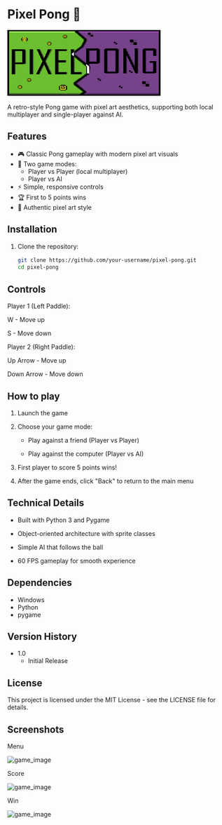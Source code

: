 
# Pixel Pong 🏓

![Pixel Pong Banner](images/ping_pong.png)

A retro-style Pong game with pixel art aesthetics, supporting both local multiplayer and single-player against AI.

## Features

- 🎮 Classic Pong gameplay with modern pixel art visuals
- 👥 Two game modes:
  - Player vs Player (local multiplayer)
  - Player vs AI
- ⚡ Simple, responsive controls
- 🏆 First to 5 points wins
- 🎨 Authentic pixel art style

## Installation

1. Clone the repository:
   ```bash
   git clone https://github.com/your-username/pixel-pong.git
   cd pixel-pong
   

## Controls
Player 1 (Left Paddle):

W - Move up

S - Move down

Player 2 (Right Paddle):

Up Arrow - Move up

Down Arrow - Move down


## How to play
1. Launch the game

2. Choose your game mode:

   - Play against a friend (Player vs Player)

   - Play against the computer (Player vs AI)

3. First player to score 5 points wins!

4. After the game ends, click "Back" to return to the main menu


## Technical Details
- Built with Python 3 and Pygame

- Object-oriented architecture with sprite classes

- Simple AI that follows the ball

- 60 FPS gameplay for smooth experience



## Dependencies

* Windows 
* Python
* pygame


## Version History

* 1.0
    * Initial Release

## License
This project is licensed under the MIT License - see the LICENSE file for details.


## Screenshots

Menu


![game_image](https://github.com/kalyapin/Pixel-Pong/blob/main/images/gameimage_menu.png)


Score


![game_image](https://github.com/kalyapin/Pixel-Pong/blob/main/images/gameimage_score.png)


Win


![game_image](https://github.com/kalyapin/Pixel-Pong/blob/main/images/gameimage.png)
